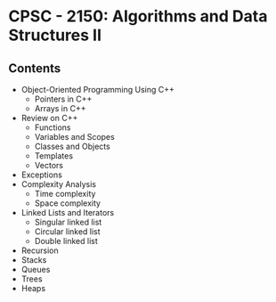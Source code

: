 # CPSC - 2150: Algorithms and Data Structures II

## Contents

- Object-Oriented Programming Using C++
  - Pointers in C++
  - Arrays in C++
- Review on C++
  - Functions
  - Variables and Scopes
  - Classes and Objects
  - Templates
  - Vectors
- Exceptions
- Complexity Analysis
  - Time complexity
  - Space complexity
- Linked Lists and Iterators
  - Singular linked list
  - Circular linked list
  - Double linked list
- Recursion
- Stacks
- Queues
- Trees
- Heaps